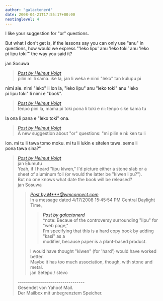 ```yaml
---
author: "galactonerd"
date: 2008-04-21T17:55:17+00:00
nestinglevel: 4
---
```

I like your suggestion for "or" questions.  
  
But what I don't get is, if the lessons say you can only use "anu" in  
questions, how would we express "'leko lipu' anu 'leko toki' anu 'leko  
pi lipu toki'" the way you said it?  
  
jan Sosuwa  

> [_Post by Helmut Voigt_](/Cth3p9Lw/lipu-kasi-pi-toki-pona#post4)  
> pilin mi li sama. ike la, jan li weka e nimi "leko" tan kulupu pi  
> 

nimi ale. nimi "leko" li lon la, "leko lipu" anu "leko toki" anu "leko  
pi lipu toki" li nimi e "book".  

> [_Post by Helmut Voigt_](/Cth3p9Lw/lipu-kasi-pi-toki-pona#post4)  
> tenpo pini la, mama pi toki pona li toki e ni: tenpo sike kama tu  
> 

la ona li pana e "leko toki" ona.  

> [_Post by Helmut Voigt_](/Cth3p9Lw/lipu-kasi-pi-toki-pona#post4)  
> A new suggestion about "or" questions: "mi pilin e ni: ken tu li  
> 

lon. mi tu li tawa tomo moku. mi tu li lukin e sitelen tawa. seme li  
pona tawa sina?"  

> [_Post by Helmut Voigt_](/Cth3p9Lw/lipu-kasi-pi-toki-pona#post4)  
> jan Elumutu  
> Yeah, if I heard "lipu kiwen," I'd picture either a stone slab or a  
> sheet of aluminum foil (or would the latter be "kiwen lipu?").  
> But no one knows what date the book will be released?  
> jan Sosuwa  
> 
> > [_Post by M\*\*\*@wmconnect.com_](/Cth3p9Lw/lipu-kasi-pi-toki-pona#post2)  
> > In a message dated 4/17/2008 15:45:54 PM Central Daylight Time,  
> > 
> > > [_Post by galactonerd_](/Cth3p9Lw/lipu-kasi-pi-toki-pona#post1)  
> > > \*note: Becaue of the controversy surrounding "lipu" for "web page,"  
> > > I'm specifying that this is a hard copy book by adding "kasi" as a  
> > > modifier, because paper is a plant-based product.  
> > > 
> > 
> > I would have thought "kiwen" (for 'hard') would have worked better.  
> > Maybe it has too much association, though, with stone and metal.  
> > jan Setepo / stevo </HTML>  
> > 
> 
> \---------------------------------  
> Gesendet von Yahoo! Mail.  
> Der Mailbox mit unbegrenztem Speicher.  
>